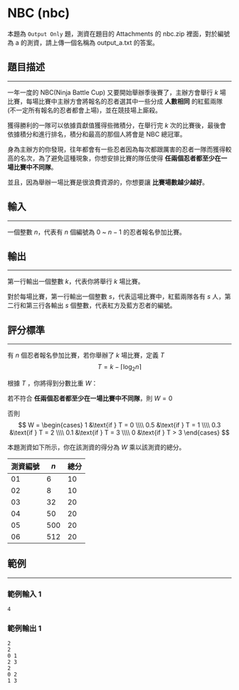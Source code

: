 # NBC (nbc)
本題為 `Output Only` 題，測資在題目的 Attachments 的 nbc.zip 裡面，對於編號為 a 的測資，請上傳一個名稱為 output_a.txt 的答案。
## 題目描述
----

一年一度的 NBC(Ninja Battle Cup) 又要開始舉辦季後賽了，主辦方會舉行 $k$ 場比賽，每場比賽中主辦方會將報名的忍者選其中一些分成 **人數相同** 的紅藍兩隊 (不一定所有報名的忍者都會上場)，並在競技場上廝殺。

獲得勝利的一隊可以依據貢獻值獲得些微積分，在舉行完 $k$ 次的比賽後，最後會依據積分和進行排名，積分和最高的那個人將會是 NBC 總冠軍。

身為主辦方的你發現，往年都會有一些忍者因為每次都跟厲害的忍者一隊而獲得較高的名次，為了避免這種現象，你想安排比賽的隊伍使得 **任兩個忍者都至少在一場比賽中不同隊**。

並且，因為舉辦一場比賽是很浪費資源的，你想要讓 **比賽場數越少越好**。

## 輸入
----

一個整數 $n$，代表有 $n$ 個編號為 $0$ ~ $n - 1$ 的忍者報名參加比賽。

## 輸出
----

第一行輸出一個整數 $k$，代表你將舉行 $k$ 場比賽。

對於每場比賽，第一行輸出一個整數 $s$，代表這場比賽中，紅藍兩隊各有 $s$ 人，第二行和第三行各輸出 $s$ 個整數，代表紅方及藍方忍者的編號。


## 評分標準
----

有 $n$ 個忍者報名參加比賽，若你舉辦了 $k$ 場比賽，定義 $T$
$$
T = k - \lceil \log_2 n\rceil
$$

根據 $T$ ，你將得到分數比重 $W$：

若不符合 **任兩個忍者都至少在一場比賽中不同隊**，則 $W = 0$

否則
$$
W =
\begin{cases}
1   &\text{if } T = 0  \\\\
0.5   &\text{if } T = 1  \\\\
0.3 &\text{if } T = 2  \\\\
0.1 &\text{if } T = 3  \\\\
0 &\text{if } T > 3  
\end{cases}
$$
<div style="page-break-after: always"></div>

本題測資如下所示，你在該測資的得分為 $W$ 乘以該測資的總分。

| 測資編號 | $n$   | 總分 |
| -------- | ----- | ---- |
| $01$     | $6$   | $10$ |
| $02$     | $8$   | $10$ |
| $03$     | $32$  | $20$ |
| $04$     | $50$  | $20$ |
| $05$     | $500$ | $20$ |
| $06$     | $512$ | $20$ |



## 範例
----

### 範例輸入 1
```
4
```

### 範例輸出 1
```
2
2
0 1
2 3
2
0 2
1 3
```


